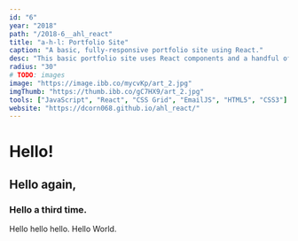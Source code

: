 ```yaml
---
id: "6"
year: "2018"
path: "/2018-6__ahl_react"
title: "a-h-l: Portfolio Site"
caption: "A basic, fully-responsive portfolio site using React."
desc: "This basic portfolio site uses React components and a handful of styling libraries for a fully responsive layout. This was my first project using React. Coming from Angular, my first impression was a good one -- React is a much faster way to develop small projects by scaffolding out your requirements as you go."
radius: "30"
# TODO: images
image: "https://image.ibb.co/mycvKp/art_2.jpg"
imgThumb: "https://thumb.ibb.co/gC7HX9/art_2.jpg"
tools: ["JavaScript", "React", "CSS Grid", "EmailJS", "HTML5", "CSS3"]
website: "https://dcorn068.github.io/ahl_react/"
---
```


# Hello!

## Hello again,

### Hello a third time.

Hello hello hello. Hello World.

